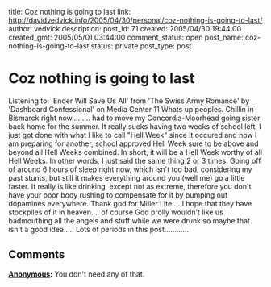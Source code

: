 title: Coz nothing is going to last
link: http://davidvedvick.info/2005/04/30/personal/coz-nothing-is-going-to-last/
author: vedvick
description: 
post_id: 71
created: 2005/04/30 19:44:00
created_gmt: 2005/05/01 03:44:00
comment_status: open
post_name: coz-nothing-is-going-to-last
status: private
post_type: post

# Coz nothing is going to last

Listening to: 'Ender Will Save Us All' from 'The Swiss Army Romance' by 'Dashboard Confessional' on Media Center 11 Whats up peoples. Chillin in Bismarck right now......... had to move my Concordia-Moorhead going sister back home for the summer. It really sucks having two weeks of school left. I just got done with what I like to call "Hell Week" since it occured and now I am preparing for another, school approved Hell Week sure to be above and beyond all Hell Weeks combined. In short, it will be a Hell Week worthy of all Hell Weeks. In other words, I just said the same thing 2 or 3 times. Going off of around 6 hours of sleep right now, which isn't too bad, considering my past stunts, but still it makes everything around you (well me) go a little faster. It really is like drinking, except not as extreme, therefore you don't have your poor body rushing to compensate for it by pumping out dopamines everywhere. Thank god for Miller Lite.... I hope that they have stockpiles of it in heaven.... of course God prolly wouldn't like us badmouthing all the angels and stuff while we were drunk so maybe that isn't a good idea..... Lots of periods in this post............

## Comments

**[Anonymous](#37 "2005-05-10 00:23:00"):** You don't need any of that.

